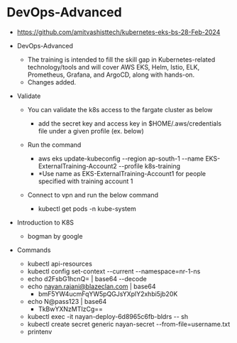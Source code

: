# DevOps-Advanced

- https://github.com/amitvashisttech/kubernetes-eks-bs-28-Feb-2024
- DevOps-Advanced
  - The training is intended to fill the skill gap in Kubernetes-related technology/tools and will cover AWS EKS, Helm, Istio, ELK, Prometheus, Grafana, and ArgoCD, along with hands-on.
  - Changes added.

- Validate

  - You can validate the k8s access to the fargate cluster as below
    - add the secret key and access key in $HOME/.aws/credentials file under a given profile (ex. below)

  - Run the command
    - aws eks update-kubeconfig --region ap-south-1 --name EKS-ExternalTraining-Account2 --profile k8s-training
    - *Use name as EKS-ExternalTraining-Account1  for people specified with training account 1

  - Connect to vpn and run the below command
    - kubectl get pods -n kube-system

- Introduction to K8S

  - bogman by google

- Commands

  - kubectl api-resources
  - kubectl config set-context --current --namespace=nr-1-ns
  - echo d2FsbG1hcnQ= | base64 --decode
  - echo nayan.rajani@blazeclan.com | base64
    - bmF5YW4ucmFqYW5pQGJsYXplY2xhbi5jb20K 
  - echo N@pass123 | base64
    - TkBwYXNzMTIzCg==
  - kubectl exec -it nayan-deploy-6d8965c6fb-bldrs -- sh
  - kubectl create secret generic nayan-secret --from-file=username.txt
  - printenv
